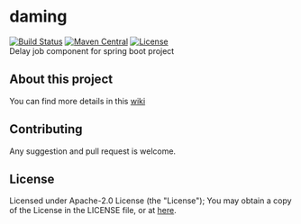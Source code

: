 # daming
[![Build Status](https://travis-ci.org/TheBund1st/liyang.svg?branch=master)](https://travis-ci.org/TheBund1st/liyang)
[![Maven Central](https://maven-badges.herokuapp.com/maven-central/com.github.hippoom/delay-job-starter/badge.svg)](https://maven-badges.herokuapp.com/maven-central/com.github.hippoom/delay-job-starter)
[![License](https://img.shields.io/badge/License-Apache%202.0-blue.svg)](https://opensource.org/licenses/Apache-2.0)    
Delay job component for spring boot project

## About this project

You can find more details in this [wiki](https://github.com/TheBund1st/liyang/wiki)

## Contributing

Any suggestion and pull request is welcome.

## License

Licensed under Apache-2.0 License (the "License"); You may obtain a copy of the License in the LICENSE file, or at [here](https://github.com/TheBund1st/daming/blob/master/LICENSE).